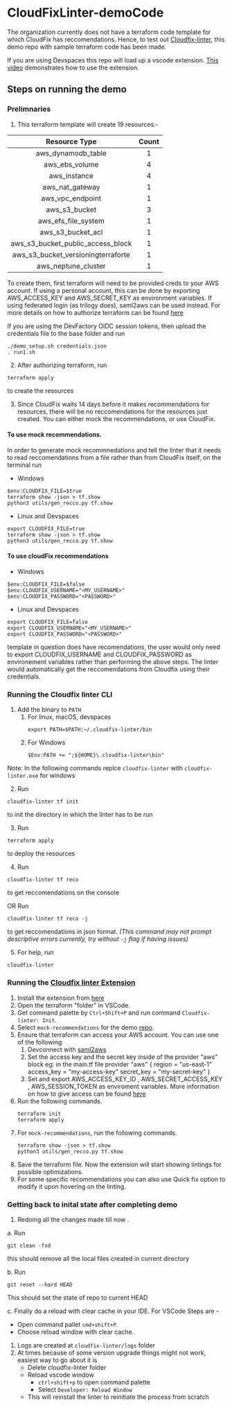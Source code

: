# CloudFixLinter-demoCode

The organization currently does not have a terraform code template for which CloudFix has reccomendations. Hence, to test out [Cloudfix-linter](https://github.com/trilogy-group/cloudfix-linter), this demo repo with sample terraform code has been made.

If you are using Devspaces this repo will load up a vscode extension. [This video](https://www.loom.com/share/df3dd6361fec44d29b98417c5a3cfd1f) demonstrates how to use the extension.

## Steps on running the demo

### Prelimnaries

1. This terraform template will create 19 resources:-

| Resource Type   |      Count      |
|:----------:|:-------------:|
| aws_dynamodb_table |  1 |
| aws_ebs_volume | 4 |
| aws_instance | 4 |
| aws_nat_gateway | 1 |
| aws_vpc_endpoint | 1 |
| aws_s3_bucket | 3 |
| aws_efs_file_system | 1 |
| aws_s3_bucket_acl | 1 |
| aws_s3_bucket_public_access_block | 1 |
| aws_s3_bucket_versioningterraforte | 1 |
| aws_neptune_cluster | 1 |

To create them, first terraform will need to be provided creds to your AWS account. If using a personal account, this can be done by exporting AWS_ACCESS_KEY and AWS_SECRET_KEY as environment variables. If using federated login (as trilogy does), saml2aws can be used instead. For more details on how to authorize terraform can be found [here](https://registry.terraform.io/providers/hashicorp/aws/latest/docs)

If you are using the DevFactory OIDC session tokens, then upload the credentials file to the base folder and run

```
./demo_setup.sh credentials.json
. run1.sh
```

2. After authorizing terraform, run

```
terraform apply
```

to create the resources

3. Since CloudFix waits 14 days before it makes recommendations for resources, there will be no reccomendations for the resources just created. You can either mock the recommendations, or use CloudFix.
#### To use mock recommendations.
In order to generate mock recommnedations and tell the linter that it needs to read reccomendations from a file rather than from CloudFix itself, on the terminal run
- Windows
```
$env:CLOUDFIX_FILE=$true
terraform show -json > tf.show
python3 utils/gen_recco.py tf.show
```
- Linux and Devspaces
```
export CLOUDFIX_FILE=true
terraform show -json > tf.show
python3 utils/gen_recco.py tf.show
```

#### To use cloudFix recommendations
- Windows
```
$env:CLOUDFIX_FILE=$false
$env:CLOUDFIX_USERNAME="<MY_USERNAME>"
$env:CLOUDFIX_PASSWORD="<PASSWORD>"
```
- Linux and Devspaces
```
export CLOUDFIX_FILE=false
export CLOUDFIX_USERNAME="<MY_USERNAME>"
export CLOUDFIX_PASSWORD="<PASSWORD>"
```

template in question does have recomendations, the user would only need to export CLOUDFIX_USERNAME and CLOUDFIX_PASSWORD as environement variables rather than performing the above steps. The linter would automatically get the reccomendations from Cloudfix using their credentials.


### Running the Cloudfix linter CLI

1. Add the binary to `PATH` 
   1. For linux, macOS, devspaces
      ```
      export PATH=$PATH:~/.cloudfix-linter/bin
      ```
   2. For Windows
      ```
      $Env:PATH += ";${HOME}\.cloudfix-linter\bin"
      ```
Note: In the following commands replce `cloudfix-linter` with `cloudfix-linter.exe` for windows

2. Run

```
cloudfix-linter tf init

```

to init the directory in which the linter has to be run

3. Run

```
terraform apply
```

to deploy the resources


4. Run

```
cloudfix-linter tf reco
```

to get reccomendations on the console

OR Run

```
cloudfix-linter tf reco -j
```

to get reccomendations in json format. *(This command may not prompt descriptive errors currently, try without `-j` flag if having issues)*

5. For help, run

```
cloudfix-linter
```

### Running the [Cloudfix linter Extension](https://open-vsx.trilogy.devspaces.com/extension/devfactory/cloudfix-linter)

1. Install the extension from [here](https://open-vsx.trilogy.devspaces.com/extension/devfactory/cloudfix-linter)
2. Open the terraform "folder" in VSCode.
3. Get command palette by `Ctrl+Shift+P` and run command `Cloudfix-linter: Init`.
4. Select `mock-recommendations` for the demo [repo](https://github.com/trilogy-group/cloudfixLinter-demo/).
5. Ensure that terraform can access your AWS account. You can use one of the following
   1. Devconnect with [saml2aws](https://github.com/Versent/saml2aws)
   2. Set the access key and the secret key inside of the provider "aws" block eg: in the main.tf file provider "aws" { region = "us-east-1" access_key = "my-access-key" secret_key = "my-secret-key" }
   3.  Set and export AWS_ACCESS_KEY_ID , AWS_SECRET_ACCESS_KEY , AWS_SESSION_TOKEN as enviroment variables. More information on how to give access can be found [here](https://registry.terraform.io/providers/hashicorp/aws/latest/docs)
6. Run the following commands.
   ```
   terraform init
   terraform apply
   ```
7. For `mock-recommendations`, run the following commands.
   ```
   terraform show -json > tf.show
   python3 utils/gen_recco.py tf.show
   ```
8. Save the terraform file. Now the extension will start showing lintings for possible optimizations.
9. For some specific recommendations you can also use Quick fix option to modify it upon hovering on the linting.


### Getting back to inital state after completing demo

1. Redoing all the changes made till now .


a. Run

```
git clean -fxd
```
this should remove all the local files created in current directory

b. Run

```
git reset --hard HEAD
```

This should set the state of repo to current HEAD


c. Finally do a reload with clear cache in your IDE.
For VSCode Steps are -
  - Open command pallet `cmd+shift+P`.
  - Choose reload window with clear cache.


1. Logs are created at `cloudfix-linter/logs` folder
2. At times because of some version upgrade things might not work, easiest way to go about it is
    - Delete cloudfix-linter folder
    - Reload vscode window
      - `ctrl+shift+p` to open command palette
      - Select `Developer: Reload Window`
    - This will reinstall the linter to reinitiate the process from scratch
